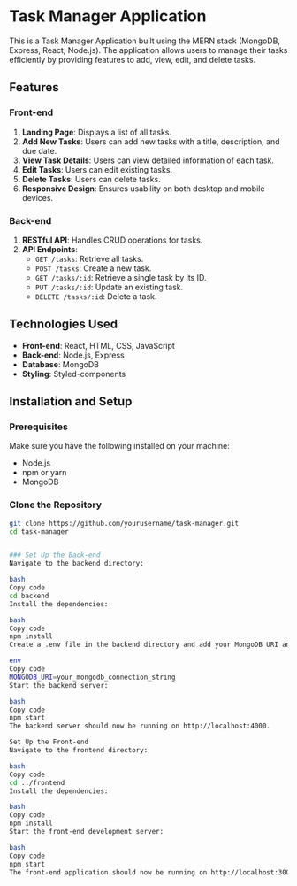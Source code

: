 # Task Manager Application

This is a Task Manager Application built using the MERN stack (MongoDB, Express, React, Node.js). The application allows users to manage their tasks efficiently by providing features to add, view, edit, and delete tasks.

## Features

### Front-end

1. **Landing Page**: Displays a list of all tasks.
2. **Add New Tasks**: Users can add new tasks with a title, description, and due date.
3. **View Task Details**: Users can view detailed information of each task.
4. **Edit Tasks**: Users can edit existing tasks.
5. **Delete Tasks**: Users can delete tasks.
6. **Responsive Design**: Ensures usability on both desktop and mobile devices.

### Back-end

1. **RESTful API**: Handles CRUD operations for tasks.
2. **API Endpoints**:
   - `GET /tasks`: Retrieve all tasks.
   - `POST /tasks`: Create a new task.
   - `GET /tasks/:id`: Retrieve a single task by its ID.
   - `PUT /tasks/:id`: Update an existing task.
   - `DELETE /tasks/:id`: Delete a task.

## Technologies Used

- **Front-end**: React, HTML, CSS, JavaScript
- **Back-end**: Node.js, Express
- **Database**: MongoDB
- **Styling**: Styled-components

## Installation and Setup

### Prerequisites

Make sure you have the following installed on your machine:

- Node.js
- npm or yarn
- MongoDB

### Clone the Repository

```bash
git clone https://github.com/yourusername/task-manager.git
cd task-manager


### Set Up the Back-end
Navigate to the backend directory:

bash
Copy code
cd backend
Install the dependencies:

bash
Copy code
npm install
Create a .env file in the backend directory and add your MongoDB URI and any other necessary environment variables:

env
Copy code
MONGODB_URI=your_mongodb_connection_string
Start the backend server:

bash
Copy code
npm start
The backend server should now be running on http://localhost:4000.

Set Up the Front-end
Navigate to the frontend directory:

bash
Copy code
cd ../frontend
Install the dependencies:

bash
Copy code
npm install
Start the front-end development server:

bash
Copy code
npm start
The front-end application should now be running on http://localhost:3000.
